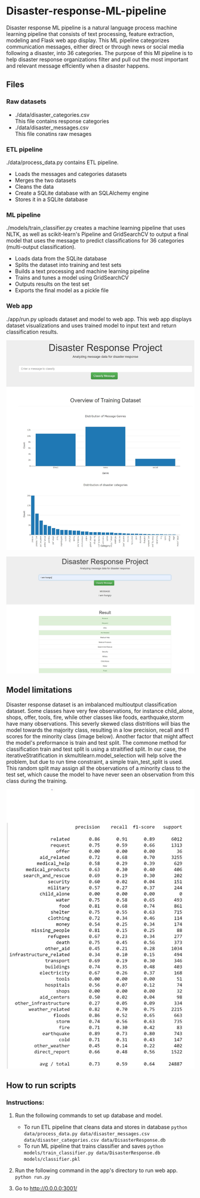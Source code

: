 # Disaster-response-ML-pipeline
Disaster response ML pipeline is a natural language process machine learning pipeline that consists of text processing, feature extraction, modeling and Flask web app display. This ML 
pipeline categorizes communication messages, either direct or through news or social media following a disaster, into 36 categories. The purpose of this Ml pipeline is to help disaster
response organizations filter and pull out the most important and relevant message effciently when a disaster happens. 


## Files
### Raw datasets
* ./data/disaster_categories.csv\
 This file contains response categories
* ./data/disaster_messages.csv\
 This file conatins raw mesages

### ETL pipeline
 ./data/process_data.py contains ETL pipeline. 
* Loads the messages and categories datasets
* Merges the two datasets
* Cleans the data
* Create a SQLite database with an SQLAlchemy engine
* Stores it in a SQLite database
 
### ML pipeline
./models/train_classifier.py creates a machine learning pipeline that uses NLTK, as well as scikit-learn's Pipeline and GridSearchCV to output a final model that uses 
the message to predict classifications for 36 categories (multi-output classification). 
* Loads data from the SQLite database
* Splits the dataset into training and test sets
* Builds a text processing and machine learning pipeline
* Trains and tunes a model using GridSearchCV
* Outputs results on the test set
* Exports the final model as a pickle file

### Web app
./app/run.py uploads dataset and model to web app. This web app displays dataset visualizations and uses trained model to input text and return classification results.

![image info](./visualization.JPG)

![image info](./classification.JPG)

## Model limitations
Disaster response dataset is an imbalanced multioutput classification dataset. Some classes have very few observations, for instance child_alone, shops, offer, tools, fire, while other classes like foods, earthquake,storm have many observations. This severly skewed class distritions will bias the model towards the majority class, resulting in a low precision, recall and f1 scores for the minority class (image below). Another factor that might affect the model's preformance is train and test split. The commone method for classification train and test split is using a straitified split. In our case, the iterativeStratification in skmultilearn.model_selection will help solve the problem, but due to run time constraint, a simple train_test_split is used. This random split may assign all the observations of a minority class to the test set, which cause the model to have never seen an observation from this class during the training.

![image info](./classification_report.JPG)

## How to run scripts
### Instructions:
1. Run the following commands to set up database and model.

    - To run ETL pipeline that cleans data and stores in database
        `python data/process_data.py data/disaster_messages.csv data/disaster_categories.csv data/DisasterResponse.db`
    - To run ML pipeline that trains classifier and saves
        `python models/train_classifier.py data/DisasterResponse.db models/classifier.pkl`

2. Run the following command in the app's directory to run web app.
    `python run.py`

3. Go to http://0.0.0.0:3001/






